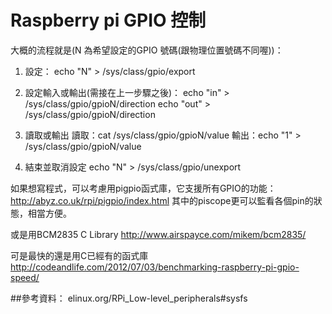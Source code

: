 # Raspberry pi GPIO 控制


大概的流程就是(N 為希望設定的GPIO 號碼(跟物理位置號碼不同喔))：

1. 設定：
echo "N" > /sys/class/gpio/export

2. 設定輸入或輸出(需接在上一步驟之後)：
echo "in" > /sys/class/gpio/gpioN/direction
echo "out" > /sys/class/gpio/gpioN/direction

3. 讀取或輸出
讀取：cat /sys/class/gpio/gpioN/value
輸出：echo "1" > /sys/class/gpio/gpioN/value

4. 結束並取消設定 
echo "N" > /sys/class/gpio/unexport

如果想寫程式，可以考慮用pigpio函式庫，它支援所有GPIO的功能：
http://abyz.co.uk/rpi/pigpio/index.html
其中的piscope更可以監看各個pin的狀態，相當方便。

或是用BCM2835 C Library
http://www.airspayce.com/mikem/bcm2835/

可是最快的還是用C已經有的函式庫
http://codeandlife.com/2012/07/03/benchmarking-raspberry-pi-gpio-speed/

##參考資料：
elinux.org/RPi_Low-level_peripherals#sysfs 